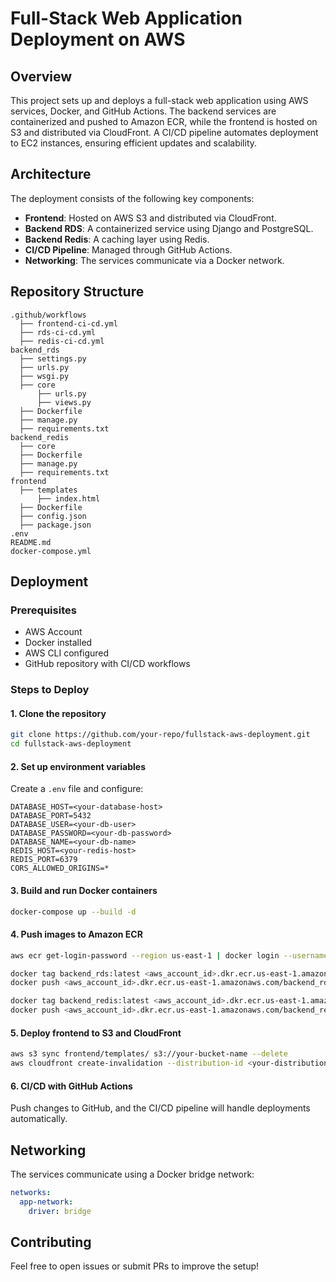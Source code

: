 # Full-Stack Web Application Deployment on AWS

## Overview
This project sets up and deploys a full-stack web application using AWS services, Docker, and GitHub Actions. The backend services are containerized and pushed to Amazon ECR, while the frontend is hosted on S3 and distributed via CloudFront. A CI/CD pipeline automates deployment to EC2 instances, ensuring efficient updates and scalability.

## Architecture
The deployment consists of the following key components:
- **Frontend**: Hosted on AWS S3 and distributed via CloudFront.
- **Backend RDS**: A containerized service using Django and PostgreSQL.
- **Backend Redis**: A caching layer using Redis.
- **CI/CD Pipeline**: Managed through GitHub Actions.
- **Networking**: The services communicate via a Docker network.

## Repository Structure
```
.github/workflows
  ├── frontend-ci-cd.yml
  ├── rds-ci-cd.yml
  ├── redis-ci-cd.yml
backend_rds
  ├── settings.py
  ├── urls.py
  ├── wsgi.py
  ├── core
      ├── urls.py
      ├── views.py
  ├── Dockerfile
  ├── manage.py
  ├── requirements.txt
backend_redis
  ├── core
  ├── Dockerfile
  ├── manage.py
  ├── requirements.txt
frontend
  ├── templates
      ├── index.html
  ├── Dockerfile
  ├── config.json
  ├── package.json
.env
README.md
docker-compose.yml
```

## Deployment
### Prerequisites
- AWS Account
- Docker installed
- AWS CLI configured
- GitHub repository with CI/CD workflows

### Steps to Deploy
#### 1. Clone the repository
```sh
git clone https://github.com/your-repo/fullstack-aws-deployment.git
cd fullstack-aws-deployment
```

#### 2. Set up environment variables
Create a `.env` file and configure:
```
DATABASE_HOST=<your-database-host>
DATABASE_PORT=5432
DATABASE_USER=<your-db-user>
DATABASE_PASSWORD=<your-db-password>
DATABASE_NAME=<your-db-name>
REDIS_HOST=<your-redis-host>
REDIS_PORT=6379
CORS_ALLOWED_ORIGINS=*
```

#### 3. Build and run Docker containers
```sh
docker-compose up --build -d
```

#### 4. Push images to Amazon ECR
```sh
aws ecr get-login-password --region us-east-1 | docker login --username AWS --password-stdin <aws_account_id>.dkr.ecr.us-east-1.amazonaws.com

docker tag backend_rds:latest <aws_account_id>.dkr.ecr.us-east-1.amazonaws.com/backend_rds:latest
docker push <aws_account_id>.dkr.ecr.us-east-1.amazonaws.com/backend_rds:latest

docker tag backend_redis:latest <aws_account_id>.dkr.ecr.us-east-1.amazonaws.com/backend_redis:latest
docker push <aws_account_id>.dkr.ecr.us-east-1.amazonaws.com/backend_redis:latest
```

#### 5. Deploy frontend to S3 and CloudFront
```sh
aws s3 sync frontend/templates/ s3://your-bucket-name --delete
aws cloudfront create-invalidation --distribution-id <your-distribution-id> --paths "/*"
```

#### 6. CI/CD with GitHub Actions
Push changes to GitHub, and the CI/CD pipeline will handle deployments automatically.

## Networking
The services communicate using a Docker bridge network:
```yaml
networks:
  app-network:
    driver: bridge
```

## Contributing
Feel free to open issues or submit PRs to improve the setup!
 
